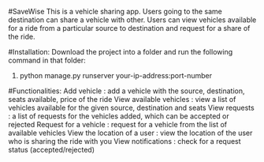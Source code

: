 #SaveWise
This is a vehicle sharing app.
Users going to the same destination can share a vehicle with other.
Users can view vehicles available for a ride from a particular source to destination and request for a share of the ride.

#Installation:
  Download the project into a folder and run the following command in that folder:
  1.  python manage.py runserver your-ip-address:port-number
    
#Functionalities:
  Add vehicle : add a vehicle with the source, destination, seats available, price of the ride
  View available vehicles : view a list of vehicles available for the given source, destination and seats
  View requests : a list of requests for the vehicles added, which can be accepted or rejected
  Request for a vehicle : request for a vehicle from the list of available vehicles
  View the location of a user : view the location of the user who is sharing the ride with you
  View notifications : check for a request status (accepted/rejected)
